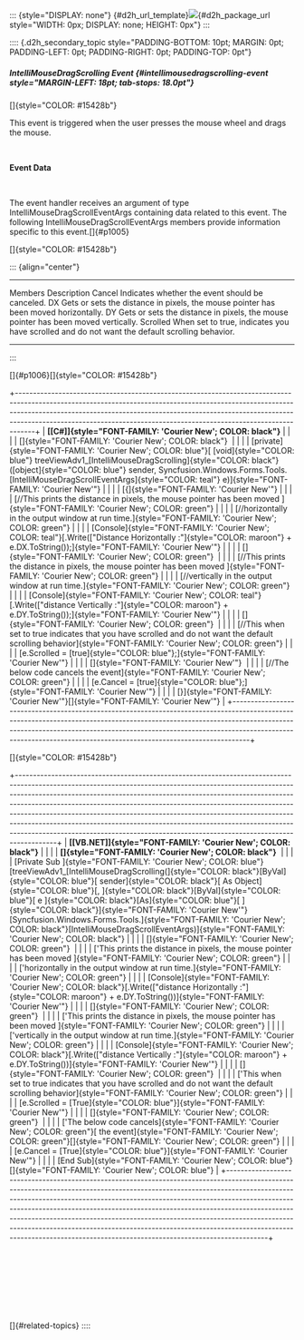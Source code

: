 ::: {style="DISPLAY: none"}
[](ms-xhelp:///?Id=d2h_url_template){#d2h_url_template}![](!package_url!){#d2h_package_url style="WIDTH: 0px; DISPLAY: none; HEIGHT: 0px"}
:::

:::: {.d2h_secondary_topic style="PADDING-BOTTOM: 10pt; MARGIN: 0pt; PADDING-LEFT: 0pt; PADDING-RIGHT: 0pt; PADDING-TOP: 0pt"}
##### IntelliMouseDragScrolling Event {#intellimousedragscrolling-event style="MARGIN-LEFT: 18pt; tab-stops: 18.0pt"}

[]{style="COLOR: #15428b"} 

This event is triggered when the user presses the mouse wheel and drags the mouse.

 

**Event Data**

 

The event handler receives an argument of type IntelliMouseDragScrollEventArgs containing data related to this event. The following IntelliMouseDragScrollEventArgs members provide information specific to this event.[]{#p1005}

[]{style="COLOR: #15428b"} 

::: {align="center"}
  ---------- -----------------------------------------------------------------------------------------------
  Members    Description
  Cancel     Indicates whether the event should be canceled.
  DX         Gets or sets the distance in pixels, the mouse pointer has been moved horizontally.
  DY         Gets or sets the distance in pixels, the mouse pointer has been moved vertically.
  Scrolled   When set to true, indicates you have scrolled and do not want the default scrolling behavior.
  ---------- -----------------------------------------------------------------------------------------------
:::

[]{#p1006}[]{style="COLOR: #15428b"} 

+-----------------------------------------------------------------------------------------------------------------------------------------------------------------------------------------------------------------------------------------------------------------------------------------------------------------------------+
| **[\[C#\]]{style="FONT-FAMILY: 'Courier New'; COLOR: black"}**                                                                                                                                                                                                                                                              |
|                                                                                                                                                                                                                                                                                                                             |
| []{style="FONT-FAMILY: 'Courier New'; COLOR: black"}                                                                                                                                                                                                                                                                        |
|                                                                                                                                                                                                                                                                                                                             |
| [private]{style="FONT-FAMILY: 'Courier New'; COLOR: blue"}[ [void]{style="COLOR: blue"} treeViewAdv1\_[IntelliMouseDragScrolling]{style="COLOR: black"}([object]{style="COLOR: blue"} sender, Syncfusion.Windows.Forms.Tools.[IntelliMouseDragScrollEventArgs]{style="COLOR: teal"} e)]{style="FONT-FAMILY: 'Courier New'"} |
|                                                                                                                                                                                                                                                                                                                             |
| [{]{style="FONT-FAMILY: 'Courier New'"}                                                                                                                                                                                                                                                                                     |
|                                                                                                                                                                                                                                                                                                                             |
| [//This prints the distance in pixels, the mouse pointer has been moved ]{style="FONT-FAMILY: 'Courier New'; COLOR: green"}                                                                                                                                                                                                 |
|                                                                                                                                                                                                                                                                                                                             |
| [//horizontally in the output window at run time.]{style="FONT-FAMILY: 'Courier New'; COLOR: green"}                                                                                                                                                                                                                        |
|                                                                                                                                                                                                                                                                                                                             |
| [Console]{style="FONT-FAMILY: 'Courier New'; COLOR: teal"}[.Write([\"Distance Horizontally :\"]{style="COLOR: maroon"} + e.DX.ToString());]{style="FONT-FAMILY: 'Courier New'"}                                                                                                                                             |
|                                                                                                                                                                                                                                                                                                                             |
| []{style="FONT-FAMILY: 'Courier New'; COLOR: green"}                                                                                                                                                                                                                                                                        |
|                                                                                                                                                                                                                                                                                                                             |
| [//This prints the distance in pixels, the mouse pointer has been moved ]{style="FONT-FAMILY: 'Courier New'; COLOR: green"}                                                                                                                                                                                                 |
|                                                                                                                                                                                                                                                                                                                             |
| [//vertically in the output window at run time.]{style="FONT-FAMILY: 'Courier New'; COLOR: green"}                                                                                                                                                                                                                          |
|                                                                                                                                                                                                                                                                                                                             |
| [Console]{style="FONT-FAMILY: 'Courier New'; COLOR: teal"}[.Write([\"distance Vertically :\"]{style="COLOR: maroon"} + e.DY.ToString());]{style="FONT-FAMILY: 'Courier New'"}                                                                                                                                               |
|                                                                                                                                                                                                                                                                                                                             |
| []{style="FONT-FAMILY: 'Courier New'; COLOR: green"}                                                                                                                                                                                                                                                                        |
|                                                                                                                                                                                                                                                                                                                             |
| [//This when set to true indicates that you have scrolled and do not want the default scrolling behavior]{style="FONT-FAMILY: 'Courier New'; COLOR: green"}                                                                                                                                                                 |
|                                                                                                                                                                                                                                                                                                                             |
| [e.Scrolled = [true]{style="COLOR: blue"};]{style="FONT-FAMILY: 'Courier New'"}                                                                                                                                                                                                                                             |
|                                                                                                                                                                                                                                                                                                                             |
| []{style="FONT-FAMILY: 'Courier New'"}                                                                                                                                                                                                                                                                                      |
|                                                                                                                                                                                                                                                                                                                             |
| [//The below code cancels the event]{style="FONT-FAMILY: 'Courier New'; COLOR: green"}                                                                                                                                                                                                                                      |
|                                                                                                                                                                                                                                                                                                                             |
| [e.Cancel = [true]{style="COLOR: blue"};]{style="FONT-FAMILY: 'Courier New'"}                                                                                                                                                                                                                                               |
|                                                                                                                                                                                                                                                                                                                             |
| [}]{style="FONT-FAMILY: 'Courier New'"}[]{style="FONT-FAMILY: 'Courier New'"}                                                                                                                                                                                                                                               |
+-----------------------------------------------------------------------------------------------------------------------------------------------------------------------------------------------------------------------------------------------------------------------------------------------------------------------------+

[]{style="COLOR: #15428b"} 

+-----------------------------------------------------------------------------------------------------------------------------------------------------------------------------------------------------------------------------------------------------------------------------------------------------------------------------------------------------------------------------------------------------------------------------------------------------------------------------------------------------------------------------------------------------------------------------+
| **[\[VB.NET\]]{style="FONT-FAMILY: 'Courier New'; COLOR: black"}**                                                                                                                                                                                                                                                                                                                                                                                                                                                                                                          |
|                                                                                                                                                                                                                                                                                                                                                                                                                                                                                                                                                                             |
| **[]{style="FONT-FAMILY: 'Courier New'; COLOR: black"}**                                                                                                                                                                                                                                                                                                                                                                                                                                                                                                                    |
|                                                                                                                                                                                                                                                                                                                                                                                                                                                                                                                                                                             |
| [Private Sub ]{style="FONT-FAMILY: 'Courier New'; COLOR: blue"}[treeViewAdv1\_[IntelliMouseDragScrolling(]{style="COLOR: black"}[ByVal]{style="COLOR: blue"}[ sender]{style="COLOR: black"}[ As Object]{style="COLOR: blue"}[, ]{style="COLOR: black"}[ByVal]{style="COLOR: blue"}[ e ]{style="COLOR: black"}[As]{style="COLOR: blue"}[ ]{style="COLOR: black"}]{style="FONT-FAMILY: 'Courier New'"}[Syncfusion.Windows.Forms.Tools.]{style="FONT-FAMILY: 'Courier New'; COLOR: black"}[IntelliMouseDragScrollEventArgs)]{style="FONT-FAMILY: 'Courier New'; COLOR: black"} |
|                                                                                                                                                                                                                                                                                                                                                                                                                                                                                                                                                                             |
| []{style="FONT-FAMILY: 'Courier New'; COLOR: green"}                                                                                                                                                                                                                                                                                                                                                                                                                                                                                                                        |
|                                                                                                                                                                                                                                                                                                                                                                                                                                                                                                                                                                             |
| [\'This prints the distance in pixels, the mouse pointer has been moved ]{style="FONT-FAMILY: 'Courier New'; COLOR: green"}                                                                                                                                                                                                                                                                                                                                                                                                                                                 |
|                                                                                                                                                                                                                                                                                                                                                                                                                                                                                                                                                                             |
| [\'horizontally in the output window at run time.]{style="FONT-FAMILY: 'Courier New'; COLOR: green"}                                                                                                                                                                                                                                                                                                                                                                                                                                                                        |
|                                                                                                                                                                                                                                                                                                                                                                                                                                                                                                                                                                             |
| [Console]{style="FONT-FAMILY: 'Courier New'; COLOR: black"}[.Write([\"distance Horizontally :\"]{style="COLOR: maroon"} + e.DY.ToString())]{style="FONT-FAMILY: 'Courier New'"}                                                                                                                                                                                                                                                                                                                                                                                             |
|                                                                                                                                                                                                                                                                                                                                                                                                                                                                                                                                                                             |
| []{style="FONT-FAMILY: 'Courier New'; COLOR: green"}                                                                                                                                                                                                                                                                                                                                                                                                                                                                                                                        |
|                                                                                                                                                                                                                                                                                                                                                                                                                                                                                                                                                                             |
| [\'This prints the distance in pixels, the mouse pointer has been moved ]{style="FONT-FAMILY: 'Courier New'; COLOR: green"}                                                                                                                                                                                                                                                                                                                                                                                                                                                 |
|                                                                                                                                                                                                                                                                                                                                                                                                                                                                                                                                                                             |
| [\'vertically in the output window at run time.]{style="FONT-FAMILY: 'Courier New'; COLOR: green"}                                                                                                                                                                                                                                                                                                                                                                                                                                                                          |
|                                                                                                                                                                                                                                                                                                                                                                                                                                                                                                                                                                             |
| [Console]{style="FONT-FAMILY: 'Courier New'; COLOR: black"}[.Write([\"distance Vertically :\"]{style="COLOR: maroon"} + e.DY.ToString())]{style="FONT-FAMILY: 'Courier New'"}                                                                                                                                                                                                                                                                                                                                                                                               |
|                                                                                                                                                                                                                                                                                                                                                                                                                                                                                                                                                                             |
| []{style="FONT-FAMILY: 'Courier New'; COLOR: green"}                                                                                                                                                                                                                                                                                                                                                                                                                                                                                                                        |
|                                                                                                                                                                                                                                                                                                                                                                                                                                                                                                                                                                             |
| [\'This when set to true indicates that you have scrolled and do not want the default scrolling behavior]{style="FONT-FAMILY: 'Courier New'; COLOR: green"}                                                                                                                                                                                                                                                                                                                                                                                                                 |
|                                                                                                                                                                                                                                                                                                                                                                                                                                                                                                                                                                             |
| [e.Scrolled = [True]{style="COLOR: blue"}]{style="FONT-FAMILY: 'Courier New'"}                                                                                                                                                                                                                                                                                                                                                                                                                                                                                              |
|                                                                                                                                                                                                                                                                                                                                                                                                                                                                                                                                                                             |
| []{style="FONT-FAMILY: 'Courier New'; COLOR: green"}                                                                                                                                                                                                                                                                                                                                                                                                                                                                                                                        |
|                                                                                                                                                                                                                                                                                                                                                                                                                                                                                                                                                                             |
| [\'The below code cancels]{style="FONT-FAMILY: 'Courier New'; COLOR: green"}[ the event]{style="FONT-FAMILY: 'Courier New'; COLOR: green"}[]{style="FONT-FAMILY: 'Courier New'; COLOR: green"}                                                                                                                                                                                                                                                                                                                                                                              |
|                                                                                                                                                                                                                                                                                                                                                                                                                                                                                                                                                                             |
| [e.Cancel = [True]{style="COLOR: blue"}]{style="FONT-FAMILY: 'Courier New'"}                                                                                                                                                                                                                                                                                                                                                                                                                                                                                                |
|                                                                                                                                                                                                                                                                                                                                                                                                                                                                                                                                                                             |
| [End Sub]{style="FONT-FAMILY: 'Courier New'; COLOR: blue"}[]{style="FONT-FAMILY: 'Courier New'; COLOR: blue"}                                                                                                                                                                                                                                                                                                                                                                                                                                                               |
+-----------------------------------------------------------------------------------------------------------------------------------------------------------------------------------------------------------------------------------------------------------------------------------------------------------------------------------------------------------------------------------------------------------------------------------------------------------------------------------------------------------------------------------------------------------------------------+

 

 

 

 

[]{#related-topics}
::::
